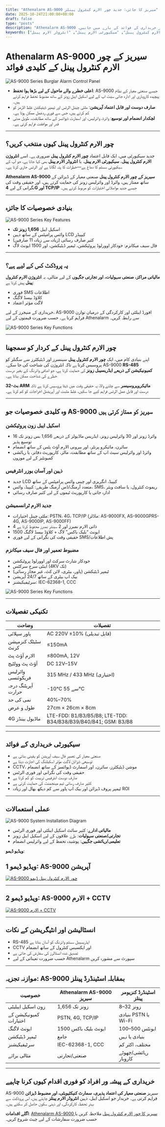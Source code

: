 ```yaml
---
title: "Athenalarm AS-9000 سیریز کا جائزہ: جدید چور الارم کنٹرول پینلز"
date: 2025-10-24T21:00:00+08:00
draft: false
type: "posts"
description: "Athenalarm AS-9000 سیریز کے چور الارم کنٹرول پینل کا جامع رہنما، جو صنعتی، تجارتی اور رہائشی سکیورٹی کے لیے مثالی ہے۔ اہم خصوصیات، فوائد، اور خریداری کے فوائد کے بارے میں جانیں۔"
keywords: ["چور الارم کنٹرول پینل", "انٹروژن الارم کنٹرول پینل", "سیکیورٹی الارم پینل", "انٹروڈر الارم پینل"]
---
```


# Athenalarm AS-9000 سیریز کے چور الارم کنٹرول پینل کے کلیدی فوائد

![AS-9000 Series Burglar Alarm Control Panel](https://athenalarm.com/wp-content/uploads/2022/02/Athenalarm-alarm-control-panel.jpg)

- **اعلی خطرے والے ماحول کے لیے بڑھا ہوا تحفظ**: AS-9000 جیسے صنعتی معیار کے نظام پیچیدہ کاروباری اور ادارہ جاتی سیٹ اپ کے لیے اسکیل ایبل زونز کے ساتھ مضبوط تحفظ فراہم کرتے ہیں۔  
- **صارف دوست اور قابل اعتماد آپریشن**: ملٹی چینل الرٹس اور ٹیمپر ڈیٹیکشن غلط الارمز کو کم کرتے ہیں، جس سے فوری ردعمل ممکن ہوتا ہے۔  
- **لچکدار انضمام اور توسیع**: وائرڈ، وائرلیس، اور اسمارٹ ڈیوائسز کے ساتھ مطابقت، طویل مدتی قدر اور موافقت فراہم کرتی ہے۔  

---

## چور الارم کنٹرول پینل کیوں منتخب کریں؟

جدید سیکیورٹی میں، ایک قابل اعتماد **چور الارم کنٹرول پینل** ضروری ہے۔ اسے **انٹروژن الارم کنٹرول پینل**، **سیکیورٹی الارم پینل**، یا **انٹروڈر الارم پینل** بھی کہا جاتا ہے، جو آپ کے سیکیورٹی سسٹم کا دماغ ہے—خطرات کا پتہ لگاتا ہے اور الرٹس جاری کرتا ہے۔  

**Athenalarm AS-9000 سیریز کے چور الارم کنٹرول پینل** صنعتی معیار کے ڈیزائن کے ساتھ ممتاز ہیں، وائرڈ اور وائرلیس زونز کی حمایت کرتے ہیں، اور حقیقی وقت کی نگرانی کے لیے **4G اور TCP/IP** جیسے جدید مواصلاتی اختیارات کو مربوط کرتے ہیں۔

---

## بنیادی خصوصیات کا جائزہ

![AS-9000 Series Key Features](https://athenalarm.com/wp-content/uploads/2025/10/Athenalarm-alarm-control-panel-1.jpg)

- اسکیل ایبل **1,656 زونز تک**  
- وائس پرامپٹس کے ساتھ ذہین LCD کیپیڈز  
- کثیر صارف رسائی (زیادہ سے زیادہ 11 صارفین)  
- فال سیف میکانزم: خودکار اوورلوڈ پروٹیکشن، ٹیمپر ڈیٹیکشن، اور 1500 ایونٹ لاگ  

---

## یہ پروڈکٹ کس کے لیے ہے؟

**مالیاتی مراکز، صنعتی سہولیات، اور تجارتی جگہوں** کے لیے مثالی، یہ **انٹروژن الارم کنٹرول پینل** پیش کرتا ہے:  
- فوری SMS اطلاعات  
- کلاؤڈ بیسڈ لاگنگ  
- لاگت مؤثر اعتماد  

خریداری کے منیجرز کے لیے، AS-9000 افورڈ ایبلٹی اور کارکردگی کے درمیان توازن فراہم کرتا ہے۔ حسب ضرورت قیمتوں کے لیے Athenalarm سے رابطہ کریں۔

![AS-9000 Series Key Functions](https://athenalarm.com/wp-content/uploads/2025/10/Athenalarm-alarm-control-panel-2-scaled.jpg)

---

## چور الارم کنٹرول پینل کے کردار کو سمجھنا

اپنے بنیادی کام میں، ایک **چور الارم کنٹرول پینل** سینسرز اور ڈیٹیکٹرز سے سگنلز کو پروسیس کرتا ہے تاکہ انٹروژن کی شناخت کی جا سکے۔ AS-9000 **RS-485 کمیونیکیشن کے ذریعے ایڈریسیبل زونز** کی حمایت کرتا ہے، جو اضافی وائرنگ کے بغیر درست خطرے کی شناخت ممکن بناتا ہے۔  

**32-بٹ ARM مائیکروپروسیسر** سے چلنے والا، یہ حقیقی وقت میں ڈیٹا پروسیس کرتا ہے تاکہ درست اور قابل عمل الرٹس فراہم کیے جا سکیں، غلط مثبت اور آپریشنل اخراجات کو کم کرتا ہے۔

---

## وہ کلیدی خصوصیات جو AS-9000 سیریز کو ممتاز کرتی ہیں

### اسکیل ایبل زون پروٹیکشن
- 16 وائرڈ زونز اور 30 وائرلیس زونز، ایڈریس ماڈیولز کے ذریعے 1,656 بس زونز تک توسیع پذیر  
- سائرن، مائیکرو پرنٹر، اور بیرونی الارم آؤٹ پٹس کے ساتھ انضمام  
- وائرڈ اور وائرلیس سیٹ اپ کے ساتھ مطابقت، مالز، کارپوریٹ دفاتر، یا رہائشی کمیونٹیز کے لیے موزوں  

### ذہین اور آسان یوزر انٹرفیس
- جدید LCD کیپیڈ، انگریزی اور چینی وائس پرامپٹس کے ساتھ  
- متعدد آرمنگ/ڈس آرمنگ طریقے: کیپیڈ، وائس، SMS، ریموٹ کنٹرول، یا سافٹ ویئر  
- ادارہ جاتی یا کارپوریٹ ٹیموں کے لیے کثیر صارف رسائی  

### جدید الارم ٹرانسمیشن
- ملٹی چینل اختیارات: PSTN، 4G، TCP/IP (ماڈلز: AS-9000FX, AS-9000GPRS-4G, AS-9000IP, AS-9000FF)  
- 4 ذاتی الارم نمبرز اور 2 سینٹر نمبرز محفوظ کرتا ہے  
- 1500 ایونٹ “بلیک باکس” لاگ + کلاؤڈ بیسڈ لاگنگ  
- حقیقی وقت کی نگرانی کے لیے فوری SMS/پش اطلاعات  

### مضبوط تعمیر اور فال سیف میکانزم
- خودکار شارٹ سرکٹ اور اوورلوڈ پروٹیکشن  
- اینٹی سرج سرکٹس (4KV تک)  
- ٹیمپر ڈیٹیکشن (پاور، بیٹری، لائن کٹ، غیر مجاز رسائی)  
- بیک اپ بیٹری کے ساتھ 24/7 آپریشن  
- سرٹیفیکیشنز: IEC-62368-1, CCC  

![AS-9000 Series Key Functions](https://athenalarm.com/wp-content/uploads/2025/10/Athenalarm-alarm-control-panel-3.jpg)

---

## تکنیکی تفصیلات

| وضاحت | تفصیلات |
|-------|---------|
| پاور سپلائی | AC 220V ±10% (قابل تبدیلی) |
| سٹیٹک کنزمپشن کرنٹ | ≤150mA |
| الارم آؤٹ پٹ | ≤800mA, 12V |
| آؤٹ پٹ وولٹیج | DC 12V–15V |
| وائرلیس فریکوئنسی | 315 MHz / 433 MHz (اختیاری) |
| آپریٹنگ درجہ حرارت | -10°C سے 55°C |
| نمی کی حد | 40%–70% |
| طول و عرض | 27cm × 26cm × 8cm |
| 4G ماڈیول بینڈز | LTE-FDD: B1/B3/B5/B8; LTE-TDD: B34/B38/B39/B40/B41; GSM: B3/B8 |

---

## سیکیورٹی خریداری کے فوائد

- صنعتی معیار کی تعمیر فال سیف آپریشن کو یقینی بناتی ہے  
- توسیعی ڈیزائن لاگت مؤثر اسکیلنگ کی اجازت دیتا ہے  
- CCTV، موشن ڈیٹیکٹرز، سائرن، اور اسمارٹ ڈیوائسز کے ساتھ انضمام  
- حقیقی وقت کی نگرانی اور فوری الرٹس  
- صارف دوست انٹرفیس تربیت کو کم کرتا ہے  
- کثیر صارف رسائی ٹیم مینجمنٹ کی حمایت کرتی ہے  
- ٹیمپر پروف ڈیزائن اور بیک اپ پاور سے کم دیکھ بھال اور زیادہ ROI  

---

## عملی استعمالات

![AS-9000 System Installation Diagram](https://athenalarm.com/wp-content/uploads/2023/11/Large-scale-Bus-wire-Network-Alarm-System-Application-Architecture-Diagram.jpg)

- **مالیاتی ادارے**: کثیر سائٹ اسکیل ایبلٹی اور فوری الرٹس  
- **تجارتی/صنعتی سہولیات**: بڑے علاقوں کے لیے اسکیل ایبل زونز  
- **تعلیمی/رہائشی جگہیں**: پوشیدہ تحفظ کے لیے وائرلیس انضمام  

**ویڈیو ڈیمو**:

## ویڈیو ڈیمو 1: AS-9000 آپریشن
[![AS-9000 چور الارم کنٹرول پینل ڈیمو](https://img.youtube.com/vi/OG99LU33DYs/0.jpg)](https://www.youtube.com/watch?v=OG99LU33DYs)

---

## ویڈیو ڈیمو 2: AS-9000 الارم + CCTV
[![AS-9000 الارم + CCTV](https://img.youtube.com/vi/FouMQpGDZNk/0.jpg)](https://www.youtube.com/shorts/FouMQpGDZNk)

---

## انسٹالیشن اور انٹیگریشن کے نکات

- RS-485 ایڈریسیبل سسٹم وائرنگ کو آسان بناتا ہے  
- CCTV اور ایکسیس کنٹرول کے ساتھ انضمام  
- تصدیق شدہ انسٹالرز کی سفارش کی جاتی ہے  
- حسب ضرورت تعیناتی کے لیے Athenalarm سپورٹ سے مشورہ کریں  

---

## موازنہ تجزیہ: AS-9000 بمقابلہ اسٹینڈرڈ پینلز

| خصوصیت | Athenalarm AS-9000 سیریز | اسٹینڈرڈ کنزیومر پینلز |
|---------|--------------------------|------------------------|
| زون اسکیل ایبلیٹی | 1,656 زونز تک | 8–32 زونز |
| کمیونیکیشن کے اختیارات | PSTN, 4G, TCP/IP | بنیادی PSTN یا Wi-Fi |
| ایونٹ لاگنگ | 1500 ایونٹ بلیک باکس | 100–500 ایونٹس |
| ٹیمپر ڈیٹیکشن | جامع | بنیادی یا نہیں |
| سرٹیفیکیشنز | IEC-62368-1, CCC | مختلف، اکثر کم |
| مثالی برائے | صنعتی/تجارتی | رہائشی/چھوٹے کاروبار |

---

## خریداری کے پیشہ ور افراد کو فوری اقدام کیوں کرنا چاہیے

AS-9000 سیریز **صنعتی معیار کی اعتماد پذیری، سمارٹ کنیکٹیویٹی، اور مضبوط ڈیزائن** فراہم کرتی ہے۔ خریدار جو اسکیل ایبل، ذہین **انٹروڈر الارم پینلز** چاہتے ہیں، اس پروڈکٹ سے بہتر تحفظ، کارکردگی، اور ذہنی سکون حاصل کر سکتے ہیں۔  

**اگلے اقدامات**: [Athenalarm AS-9000 سیریز کا چور الارم کنٹرول پینل](https://athenalarm.com/burglar-alarm/intrusion-alarm-panel/alarm-control-panel/) ملاحظہ کریں یا حسب ضرورت سفارشات کے لیے چیٹ شروع کریں۔
